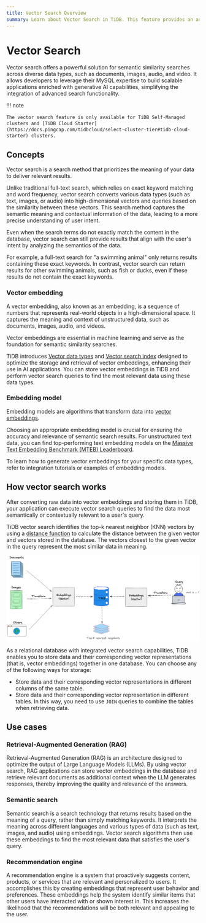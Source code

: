 ```yaml
---
title: Vector Search Overview
summary: Learn about Vector Search in TiDB. This feature provides an advanced search solution for performing semantic similarity searches across various data types, including documents, images, audio, and video.
---
```


# Vector Search


Vector search offers a powerful solution for semantic similarity searches across diverse data types, such as documents, images, audio, and video. It allows developers to leverage their MySQL expertise to build scalable applications enriched with generative AI capabilities, simplifying the integration of advanced search functionality.

!!! note

    The vector search feature is only available for TiDB Self-Managed clusters and [TiDB Cloud Starter](https://docs.pingcap.com/tidbcloud/select-cluster-tier#tidb-cloud-starter) clusters.

## Concepts

Vector search is a search method that prioritizes the meaning of your data to deliver relevant results.

Unlike traditional full-text search, which relies on exact keyword matching and word frequency, vector search converts various data types (such as text, images, or audio) into high-dimensional vectors and queries based on the similarity between these vectors. This search method captures the semantic meaning and contextual information of the data, leading to a more precise understanding of user intent.

Even when the search terms do not exactly match the content in the database, vector search can still provide results that align with the user's intent by analyzing the semantics of the data.

For example, a full-text search for "a swimming animal" only returns results containing these exact keywords. In contrast, vector search can return results for other swimming animals, such as fish or ducks, even if these results do not contain the exact keywords.

### Vector embedding

A vector embedding, also known as an embedding, is a sequence of numbers that represents real-world objects in a high-dimensional space. It captures the meaning and context of unstructured data, such as documents, images, audio, and videos.

Vector embeddings are essential in machine learning and serve as the foundation for semantic similarity searches.

TiDB introduces [Vector data types](https://docs.pingcap.com/tidbcloud/vector-search-data-types) and [Vector search index](https://docs.pingcap.com/tidbcloud/vector-search-index) designed to optimize the storage and retrieval of vector embeddings, enhancing their use in AI applications. You can store vector embeddings in TiDB and perform vector search queries to find the most relevant data using these data types.

### Embedding model

Embedding models are algorithms that transform data into [vector embeddings](#vector-embedding).

Choosing an appropriate embedding model is crucial for ensuring the accuracy and relevance of semantic search results. For unstructured text data, you can find top-performing text embedding models on the [Massive Text Embedding Benchmark (MTEB) Leaderboard](https://huggingface.co/spaces/mteb/leaderboard).

To learn how to generate vector embeddings for your specific data types, refer to integration tutorials or examples of embedding models.

## How vector search works

After converting raw data into vector embeddings and storing them in TiDB, your application can execute vector search queries to find the data most semantically or contextually relevant to a user's query.

TiDB vector search identifies the top-k nearest neighbor (KNN) vectors by using a [distance function](https://docs.pingcap.com/tidbcloud/vector-search-functions-and-operators) to calculate the distance between the given vector and vectors stored in the database. The vectors closest to the given vector in the query represent the most similar data in meaning.

![The Schematic TiDB Vector Search](../../assets/embedding-search.png)

As a relational database with integrated vector search capabilities, TiDB enables you to store data and their corresponding vector representations (that is, vector embeddings) together in one database. You can choose any of the following ways for storage:

- Store data and their corresponding vector representations in different columns of the same table.
- Store data and their corresponding vector representation in different tables. In this way, you need to use `JOIN` queries to combine the tables when retrieving data.

## Use cases

### Retrieval-Augmented Generation (RAG)

Retrieval-Augmented Generation (RAG) is an architecture designed to optimize the output of Large Language Models (LLMs). By using vector search, RAG applications can store vector embeddings in the database and retrieve relevant documents as additional context when the LLM generates responses, thereby improving the quality and relevance of the answers.

### Semantic search

Semantic search is a search technology that returns results based on the meaning of a query, rather than simply matching keywords. It interprets the meaning across different languages and various types of data (such as text, images, and audio) using embeddings. Vector search algorithms then use these embeddings to find the most relevant data that satisfies the user's query.

### Recommendation engine

A recommendation engine is a system that proactively suggests content, products, or services that are relevant and personalized to users. It accomplishes this by creating embeddings that represent user behavior and preferences. These embeddings help the system identify similar items that other users have interacted with or shown interest in. This increases the likelihood that the recommendations will be both relevant and appealing to the user.

